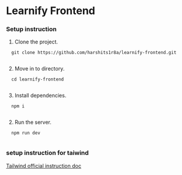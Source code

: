 # Learnify Frontend

### Setup instruction

1. Clone the project.
```
  git clone https://github.com/harshits1r8a/learnify-frontend.git
  
```

2. Move in to directory.
```
  cd learnify-frontend
  
```

3. Install dependencies.
```
  npm i
  
```

2. Run the server.
```
  npm run dev
  
```

### setup instruction for taiwind

[Tailwind official instruction doc](https://tailwindcss.com/docs/guides/vite)
